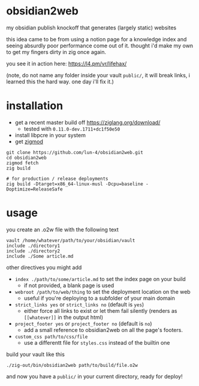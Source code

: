 # obsidian2web

my obsidian publish knockoff that generates (largely static) websites

this idea came to be from using a notion page for a knowledge index and
seeing absurdly poor performance come out of it. thought i'd make my own to
get my fingers dirty in zig once again.

you see it in action here: https://l4.pm/vr/lifehax/

(note, do not name any folder inside your vault `public/`, it will break links,
i learned this the hard way. one day i'll fix it.)

# installation

- get a recent master build off https://ziglang.org/download/
  - tested with `0.11.0-dev.1711+dc1f50e50`
- install libpcre in your system
- get [zigmod](https://github.com/nektro/zigmod/releases)

```
git clone https://github.com/lun-4/obsidian2web.git
cd obsidian2web
zigmod fetch
zig build

# for production / release deployments
zig build -Dtarget=x86_64-linux-musl -Dcpu=baseline -Doptimize=ReleaseSafe
```

# usage

you create an .o2w file with the following text

```
vault /home/whatever/path/to/your/obsidian/vault
include ./directory1
include ./directory2
include ./Some article.md
```

other directives you might add

- `index ./path/to/some/article.md` to set the index page on your build
  - if not provided, a blank page is used
- `webroot /path/to/web/thing` to set the deployment location on the web
  - useful if you're deploying to a subfolder of your main domain
- `strict_links yes` or `strict_links no` (default is `yes`)
  - either force all links to exist or let them fail silently (renders as `[[whatever]]` in the output html)
- `project_footer yes` or `project_footer no` (default is `no`)
  - add a small reference to obsidian2web on all the page's footers.
- `custom_css path/to/css/file`
  - use a differentt file for `styles.css` instead of the builtin one

build your vault like this

```
./zig-out/bin/obsidian2web path/to/build/file.o2w
```

and now you have a `public/` in your current directory, ready for deploy!
